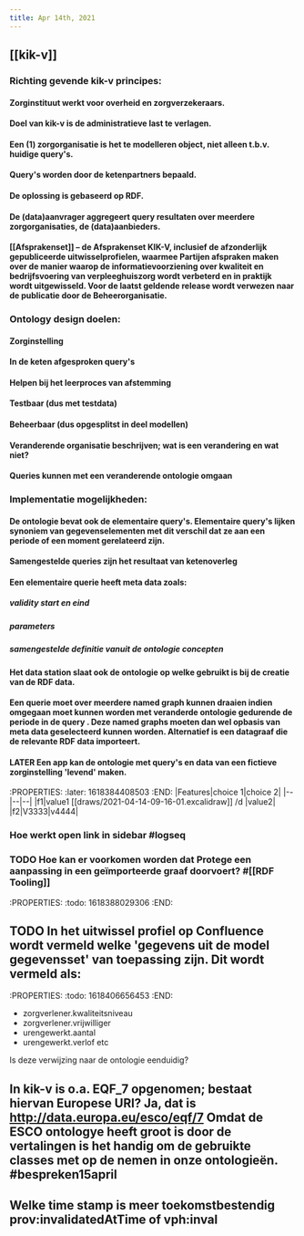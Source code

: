 ```yaml
---
title: Apr 14th, 2021
---
```


## [[kik-v]]
### Richting gevende kik-v principes:
#### Zorginstituut werkt voor overheid en zorgverzekeraars.
#### Doel van kik-v is de administratieve last te verlagen.
#### Een (1) zorgorganisatie is het te modelleren object, niet alleen t.b.v. huidige query's.
#### Query's worden door de ketenpartners bepaald.
#### De oplossing is gebaseerd op RDF.
#### De (data)aanvrager aggregeert query resultaten over meerdere zorgorganisaties, de (data)aanbieders.
#### [[Afsprakenset]] – de Afsprakenset KIK-V, inclusief de afzonderlijk gepubliceerde uitwisselprofielen, waarmee Partijen afspraken maken over de manier waarop de informatievoorziening over kwaliteit en bedrijfsvoering van verpleeghuiszorg **wordt verbeterd** en in praktijk wordt uitgewisseld. Voor de laatst geldende release wordt verwezen naar de publicatie door de Beheerorganisatie.
### Ontology design doelen:
#### Zorginstelling
#### In de keten afgesproken query's
#### Helpen bij het leerproces van afstemming
#### Testbaar (dus met testdata)
#### Beheerbaar (dus opgesplitst in deel modellen)
#### Veranderende organisatie beschrijven; wat is een verandering en wat niet?
#### Queries kunnen met een veranderende ontologie omgaan
### Implementatie mogelijkheden:
#### De ontologie bevat ook de elementaire query's. Elementaire query's lijken synoniem van gegevenselementen met dit verschil dat ze aan een periode of een moment gerelateerd zijn.
#### Samengestelde queries zijn het resultaat van ketenoverleg
#### Een elementaire querie heeft meta data zoals:
##### validity start en eind
##### parameters
##### samengestelde definitie vanuit de ontologie concepten
#### Het data station slaat ook de ontologie op welke gebruikt is bij de creatie van de RDF data.
#### Een querie moet over meerdere named graph kunnen draaien indien omgegaan moet kunnen worden met veranderde ontologie gedurende de periode in de query . Deze named graphs moeten dan wel opbasis van meta data geselecteerd kunnen worden. Alternatief is een datagraaf die de relevante RDF data importeert.
#### LATER Een app kan de ontologie met query's en data van een fictieve zorginstelling 'levend'  maken.
:PROPERTIES:
:later: 1618384408503
:END:
|Features|choice 1|choice 2|
|--|--|--|
|f1|value1 [[draws/2021-04-14-09-16-01.excalidraw]] 
/d
|value2|
|f2|V3333|v4444|
####
### Hoe werkt open link in sidebar #logseq
### TODO Hoe kan er voorkomen worden dat Protege een aanpassing in een geïmporteerde graaf doorvoert? #[[RDF Tooling]]
:PROPERTIES:
:todo: 1618388029306
:END:
###
## TODO In het uitwissel profiel op Confluence wordt vermeld welke 'gegevens uit de model gegevensset' van toepassing zijn. Dit wordt vermeld als:
:PROPERTIES:
:todo: 1618406656453
:END:
- zorgverlener.kwaliteitsniveau
- zorgverlener.vrijwilliger
- urengewerkt.aantal
- urengewerkt.verlof
etc

Is deze verwijzing naar de ontologie eenduidig?
## In kik-v is o.a. EQF_7 opgenomen; bestaat hiervan Europese URI? Ja, dat is <http://data.europa.eu/esco/eqf/7> Omdat de ESCO ontologye heeft groot is door de vertalingen is het handig om de gebruikte classes met   op de nemen in onze ontologieën. #bespreken15april
## Welke time stamp is meer toekomstbestendig prov:invalidatedAtTime of vph:inval
